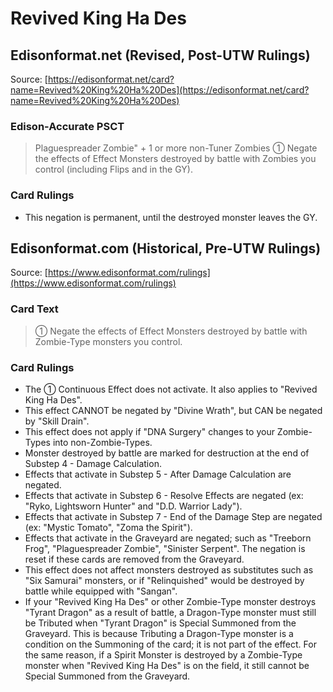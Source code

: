# Revived King Ha Des

## Edisonformat.net (Revised, Post-UTW Rulings)

Source: [https://edisonformat.net/card?name=Revived%20King%20Ha%20Des](https://edisonformat.net/card?name=Revived%20King%20Ha%20Des)

### Edison-Accurate PSCT

> Plaguespreader Zombie" +
> 1 or more non-Tuner Zombies
> ① Negate the effects of Effect Monsters destroyed by battle with Zombies you control (including Flips and in the GY).

### Card Rulings

*   This negation is permanent, until the destroyed monster leaves the GY.


## Edisonformat.com (Historical, Pre-UTW Rulings)

Source: [https://www.edisonformat.com/rulings](https://www.edisonformat.com/rulings)

### Card Text

> ① Negate the effects of Effect Monsters destroyed by battle with Zombie-Type monsters you control.

### Card Rulings

*   The ① Continuous Effect does not activate. It also applies to "Revived King Ha Des".
*   This effect CANNOT be negated by "Divine Wrath", but CAN be negated by "Skill Drain".
*   This effect does not apply if "DNA Surgery" changes to your Zombie-Types into non-Zombie-Types.
*   Monster destroyed by battle are marked for destruction at the end of Substep 4 - Damage Calculation.
*   Effects that activate in Substep 5 - After Damage Calculation are negated.
*   Effects that activate in Substep 6 - Resolve Effects are negated (ex: "Ryko, Lightsworn Hunter" and "D.D. Warrior Lady").
*   Effects that activate in Substep 7 - End of the Damage Step are negated (ex: "Mystic Tomato", "Zoma the Spirit").
*   Effects that activate in the Graveyard are negated; such as "Treeborn Frog", "Plaguespreader Zombie", "Sinister Serpent". The negation is reset if these cards are removed from the Graveyard.
*   This effect does not affect monsters destroyed as substitutes such as "Six Samurai" monsters, or if "Relinquished" would be destroyed by battle while equipped with "Sangan".
*   If your "Revived King Ha Des" or other Zombie-Type monster destroys "Tyrant Dragon" as a result of battle, a Dragon-Type monster must still be Tributed when "Tyrant Dragon" is Special Summoned from the Graveyard. This is because Tributing a Dragon-Type monster is a condition on the Summoning of the card; it is not part of the effect. For the same reason, if a Spirit Monster is destroyed by a Zombie-Type monster when "Revived King Ha Des" is on the field, it still cannot be Special Summoned from the Graveyard.


